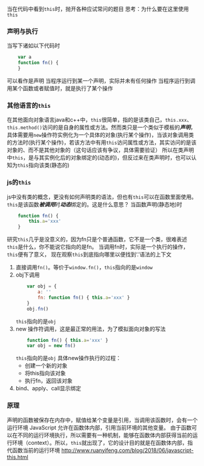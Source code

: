 当在代码中看到```this```时，抛开各种应试常问的题目
思考：为什么要在这里使用```this```

### 声明与执行
当写下诸如以下代码时
```javascript
	var a
	function fn() {
	}
```
可以看作是声明
当程序运行到某一个声明，实际并未有任何操作
当程序运行到调用某个函数或者赋值时，就是执行了某个操作

### 其他语言的```this```
在其他面向对象语言java和c++中，```this```很简单，指的是该类自己，```this.xxx```、```this.method()```访问的是自身的属性或方法。然而类只是一个类似于模板的***声明***，具体需要用```new```操作符实例化为一个具体的对象(执行某个操作)，当该对象调用类的方法时(执行某个操作)，若该方法中有用```this```访问属性或方法，其实访问的是该对象的、而不是其他对象的（这句话应该有争议，具体需要验证）
所以在类声明中```this```，是与其实例化后的对象绑定的(动态的)，但反过来在类声明时，也可以认知为```this```指向该类(静态的)

### js的```this```
js中没有类的概念，更没有如何声明类的语法，但也有```this```可以在函数里面使用。
```this```是该函数***被调用***时***动态***绑定的。这是什么意思？
当函数声明(静态地)时
```javascript
	function fn() {
		this.a='xxx'
	}
```
研究```this```几乎是没意义的，因为fn只是个普通函数，它不是一个类，很难表述```this```是什么，你不能说它指向的是fn。
当调用fn时，实际是一个执行的操作，```this```便有了意义，
现在观察```this```到底指向哪里以便找到‘.’语法的上下文
1. 直接调用```fn()```。等价于```window.fn()```，```this```指向的是```window```
2. obj下调用
	```javascript
		var obj = {
			a: ''
			fn: function fn() { this.a='xxx' }
		}
		obj.fn()
	```
	```this```指向的是```obj```
3. new 操作符调用，这是最正常的用法，为了模拟面向对象的写法
	```javascript
		function fn() { this.a='xxx' }
		var obj = new fn()
	```
	```this```指向的是```obj```
	具体new操作执行的过程：
	-  创建一个新的对象
	-  将this指向该对象
	-  执行fn，返回该对象
4. bind、apply、call显示绑定


### 原理
声明的函数被保存在内存中，赋值给某个变量是引用，当调用该函数时，会有一个运行环境
JavaScript 允许在函数体内部，引用当前环境的其他变量。
由于函数可以在不同的运行环境执行，所以需要有一种机制，能够在函数体内部获得当前的运行环境（context）。所以，`this`就出现了，它的设计目的就是在函数体内部，指代函数当前的运行环境
http://www.ruanyifeng.com/blog/2018/06/javascript-this.html